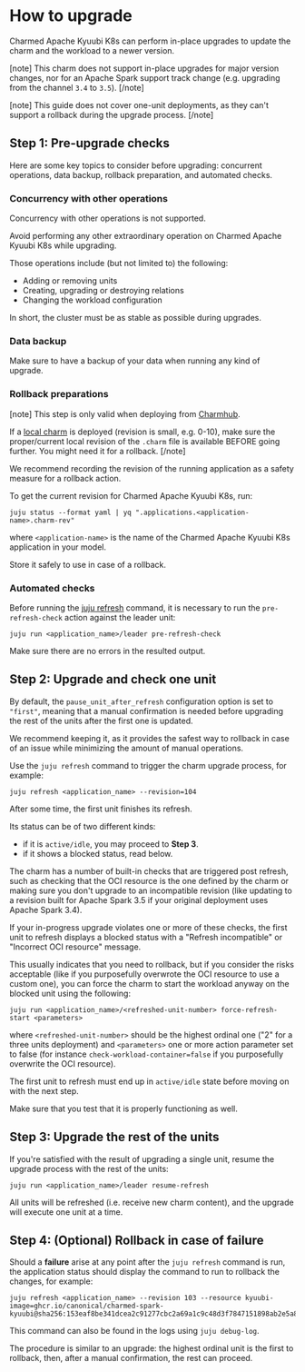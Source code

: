 # How to upgrade

Charmed Apache Kyuubi K8s can perform in-place upgrades to update the charm and the workload to a newer version.

[note]
This charm does not support in-place upgrades for major version changes, nor for an Apache Spark support track change (e.g. upgrading from the channel `3.4` to `3.5`).
[/note]

[note]
This guide does not cover one-unit deployments, as they can't support a rollback during the upgrade process.
[/note]

## Step 1: Pre-upgrade checks

Here are some key topics to consider before upgrading: concurrent operations, data backup, rollback preparation, and automated checks.

### Concurrency with other operations

Concurrency with other operations is not supported.

Avoid performing any other extraordinary operation on Charmed Apache Kyuubi K8s while upgrading.

Those operations include (but not limited to) the following:

- Adding or removing units
- Creating, upgrading or destroying relations
- Changing the workload configuration

In short, the cluster must be as stable as possible during upgrades.

### Data backup

Make sure to have a backup of your data when running any kind of upgrade.

<!-- A guide on how to create a backup and restore the metastore and the user databases can be find [here](#TODO). -->

### Rollback preparations

[note]
This step is only valid when deploying from [Charmhub](https://charmhub.io/).

If a [local charm](https://juju.is/docs/sdk/deploy-a-charm) is deployed (revision is small, e.g. 0-10), make sure the proper/current local revision of the `.charm` file is available BEFORE going further. You might need it for a rollback.
[/note]

We recommend recording the revision of the running application as a safety measure for a rollback action.

To get the current revision for Charmed Apache Kyuubi K8s, run:

```shell
juju status --format yaml | yq ".applications.<application-name>.charm-rev"
```

where `<application-name>` is the name of the Charmed Apache Kyuubi K8s application in your model.

Store it safely to use in case of a rollback.

### Automated checks

Before running the [juju refresh](https://juju.is/docs/juju/juju-refresh) command, it is necessary to run the `pre-refresh-check` action against the leader unit:

```shell
juju run <application_name>/leader pre-refresh-check
```

Make sure there are no errors in the resulted output.

## Step 2: Upgrade and check one unit

By default, the `pause_unit_after_refresh` configuration option is set to `"first"`, meaning that a manual confirmation is needed before upgrading the rest of the units after the first one is updated.

We recommend keeping it, as it provides the safest way to rollback in case of an issue while minimizing the amount of manual operations.

Use the `juju refresh` command to trigger the charm upgrade process, for example:

```shell
juju refresh <application_name> --revision=104
```

After some time, the first unit finishes its refresh.

Its status can be of two different kinds:

- if it is `active/idle`, you may proceed to **Step 3**.
- if it shows a blocked status, read below.

The charm has a number of built-in checks that are triggered post refresh, such as checking that the OCI resource is the one defined by the charm or making sure you don't upgrade to an incompatible revision (like updating to a revision built for Apache Spark 3.5 if your original deployment uses Apache Spark 3.4).

If your in-progress upgrade violates one or more of these checks, the first unit to refresh displays a blocked status with a "Refresh incompatible" or "Incorrect OCI resource" message.

This usually indicates that you need to rollback, but if you consider the risks acceptable (like if you purposefully overwrote the OCI resource to use a custom one), you can force the charm to start the workload anyway on the blocked unit using the following:

```shell
juju run <application_name>/<refreshed-unit-number> force-refresh-start <parameters>
```

where `<refreshed-unit-number>` should be the highest ordinal one ("2" for a three units deployment) and `<parameters>` one or more action parameter set to false (for instance `check-workload-container=false` if you purposefully overwrite the OCI resource).

The first unit to refresh must end up in `active/idle` state before moving on with the next step.

Make sure that you test that it is properly functioning as well.

## Step 3: Upgrade the rest of the units

If you're satisfied with the result of upgrading a single unit, resume the upgrade process with the rest of the units:

```shell
juju run <application_name>/leader resume-refresh
```

All units will be refreshed (i.e. receive new charm content), and the upgrade will execute one unit at a time.

## Step 4: (Optional) Rollback in case of failure

Should a **failure** arise at any point after the `juju refresh` command is run, the application status should display the command to run to rollback the changes, for example:

```shell
juju refresh <application_name> --revision 103 --resource kyuubi-image=ghcr.io/canonical/charmed-spark-kyuubi@sha256:153eaf8be341dcea2c91277cbc2a69a1c9c48d3f7847151898ab2e5a81753ec5
```

This command can also be found in the logs using `juju debug-log`.

The procedure is similar to an upgrade: the highest ordinal unit is the first to rollback, then, after a manual confirmation, the rest can proceed.
